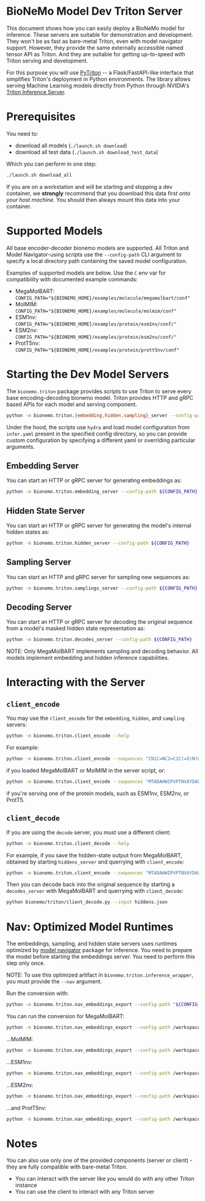 # BioNeMo Model Dev Triton Server
This document shows how you can easily deploy a BioNeMo model for inference. These servers are suitable for
demonstration and development. They won't be as fast as bare-metal Triton, even with model navigator support.
However, they provide the same externally accessible  named tensor API as Triton. And they are suitable for
getting up-to-speed with Triton serving and development.

For this purpose you will use [PyTriton](https://github.com/triton-inference-server/pytriton) -- a Flask/FastAPI-like
interface that simplifies Triton's deployment in Python environments. The library allows serving Machine Learning
models directly from Python through NVIDIA's [Triton Inference Server](https://github.com/triton-inference-server).



# Prerequisites
You need to:
- download all models (`./launch.sh download`)
- download all test data (`./launch.sh download_test_data`)

Which you can perform in one step:
```bash
./launch.sh download_all
```

If you are on a workstation and will be starting and stopping a dev container, we **strongly** recommend that you
download this data first _onto your host machine_. You should then always mount this data into your container.



# Supported Models
All base encoder-decoder bionemo models are supported. All Triton and Model Navigator-using scripts use the
`--config-path` CLI argument to specify a local directory path containing the saved model configuration.

Examples of supported models are below. Use the `C` env var for compatibility with documented example commands:
- MegaMolBART: `CONFIG_PATH="${BIONEMO_HOME}/examples/molecule/megamolbart/conf"`
- MolMIM: `CONFIG_PATH="${BIONEMO_HOME}/examples/molecule/molmim/conf"`
- ESM1nv: `CONFIG_PATH="${BIONEMO_HOME}/examples/protein/esm1nv/conf/"`
- ESM2nv: `CONFIG_PATH="${BIONEMO_HOME}/examples/protein/esm2nv/conf/"`
- ProtT5nv: `CONFIG_PATH="${BIONEMO_HOME}/examples/protein/prott5nv/conf"`



# Starting the Dev Model Servers
The `bionemo.triton` package provides scripts to use Triton to serve every base encoding-decoding bionemo model.
Triton provides HTTP and gRPC based APIs for each model and serving component.

```bash
python -m bionemo.triton.{embedding,hidden,sampling}_server --config-path /path/to/dir/with/inference/conf
```

Under the hood, the scripts use `hydra` and load model configuration from `infer.yaml` present in the specified
config directory, so you can provide custom configuration by specifying a different yaml or overriding particular
arguments.

## Embedding Server
You can start an HTTP or gRPC server for generating embeddings as:

```bash
python -m bionemo.triton.embedding_server --config-path ${CONFIG_PATH}
```

## Hidden State Server
You can start an HTTP or gRPC server for generating the model's internal hidden states as:

```bash
python -m bionemo.triton.hidden_server --config-path ${CONFIG_PATH}
```

## Sampling Server
You can start an HTTP and gRPC server for sampling new sequences as:
```bash
python -m bionemo.triton.samplings_server --config-path ${CONFIG_PATH}
```

## Decoding Server
You can start an HTTP or gRPC server for decoding the original sequence from a model's masked hidden state representation as:

```bash
python -m bionemo.triton.decodes_server --config-path ${CONFIG_PATH}
```

NOTE: Only MegaMolBART implements sampling and decoding behavior. All models implement embedding and hidden inference capabilities.



# Interacting with the Server

## `client_encode`
You may use the `client_encode` for the `embedding`, `hidden`, and `sampling` servers:
```bash
python -m bionemo.triton.client_encode --help
```

For example:
```bash
python -m bionemo.triton.client_encode --sequences "CN1C=NC2=C1C(=O)N(C(=O)N2C)C" --sequences "c1ccccc1CC(O)=O"
```
if you loaded MegaMolBART or MolMIM in the server script, or:

```bash
python -m bionemo.triton.client_encode --sequences "MTADAHWIPVPTNVAYDALNPGAPGTLAFAAANGWQHHPLVTVQPLPGVVFRDAAGRSRFTQRAGD"
```
if you're serving one of the protein models, such as ESM1nv, ESM2nv, or ProtT5.


## `client_decode`
If you are using the `decode` server, you must use a different client:
```bash
python -m bionemo.triton.client_decode --help
```

For example, if you save the hidden-state output from MegaMolBART, obtained by starting `hiddens_server` and querrying with `client_encode`:
```bash
python -m bionemo.triton.client_encode --sequences "MTADAHWIPVPTNVAYDALNPGAPGTLAFAAANGWQHHPLVTVQPLPGVVFRDAAGRSRFTQRAGD" --output hiddens.json
```

Then you can decode back into the original sequence by starting a `decodes_server` with MegaMolBART and querrying with `client_decode`:
```bash
python bionemo/triton/client_decode.py --input hiddens.json
```



# Nav: Optimized Model Runtimes
The embeddings, sampling, and hidden state servers uses runtimes optimized by [model navigator](https://github.com/triton-inference-server/model_navigator) package for inference.
You need to prepare the model before starting the embeddings server. You need to perform this step only once.

NOTE: To use this optimized artifact in `bionemo.triton.inference_wrapper`, you must provide the `--nav` argument.

Run the conversion with:
```bash
python -m bionemo.triton.nav_embeddings_export --config-path "${CONFIG_PATH}"
```

You can run the conversion for MegaMolBART:
```bash
python -m bionemo.triton.nav_embeddings_export --config-path /workspace/bionemo/examples/molecule/megamolbart/conf
```
...MolMIM:
```bash
python -m bionemo.triton.nav_embeddings_export --config-path /workspace/bionemo/examples/molecule/molmim/conf
```

...ESM1nv:
```bash
python -m bionemo.triton.nav_embeddings_export --config-path /workspace/bionemo/examples/protein/esm1nv/conf
```

...ESM2nv:
```bash
python -m bionemo.triton.nav_embeddings_export --config-path /workspace/bionemo/examples/protein/esm2nv/conf
```

...and ProtT5nv:
```bash
python -m bionemo.triton.nav_embeddings_export --config-path /workspace/bionemo/examples/protein/prott5nv/conf
```



# Notes

You can also use only one of the provided components (server or client) - they are fully compatible with bare-metal Triton.
* You can interact with the server like you would do with any other Triton instance
* You can use the client to interact with any Triton server

